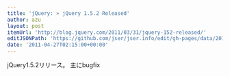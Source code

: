 ```yaml
---
title: 'jQuery: » jQuery 1.5.2 Released'
author: azu
layout: post
itemUrl: 'http://blog.jquery.com/2011/03/31/jquery-152-released/'
editJSONPath: 'https://github.com/jser/jser.info/edit/gh-pages/data/2011/04/index.json'
date: '2011-04-27T02:15:00+00:00'
---
```

jQuery1.5.2リリース。
主にbugfix
